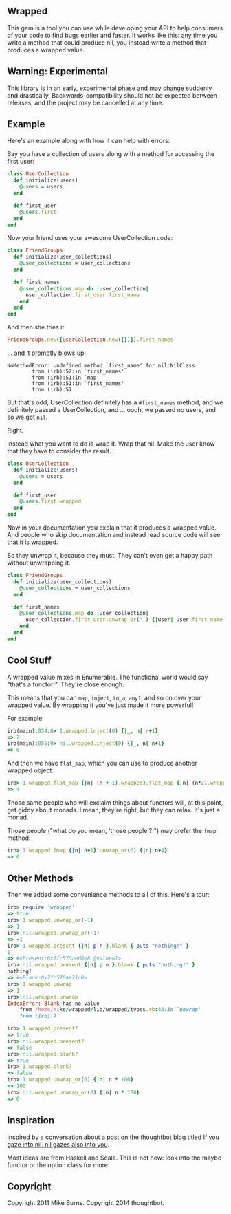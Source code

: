 Wrapped
-------

This gem is a tool you can use while developing your API to help consumers of
your code to find bugs earlier and faster. It works like this: any time you
write a method that could produce nil, you instead write a method that produces
a wrapped value.

Warning: Experimental
---------------------

This library is in an early, experimental phase and may change suddenly and
drastically. Backwards-compatibility should not be expected between releases,
and the project may be cancelled at any time.

Example
-------

Here's an example along with how it can help with errors:

Say you have a collection of users along with a method for accessing the first
user:

```ruby
class UserCollection
  def initialize(users)
    @users = users
  end

  def first_user
    @users.first
  end
end
```

Now your friend uses your awesome UserCollection code:

```ruby
class FriendGroups
  def initialize(user_collections)
    @user_collections = user_collections
  end

  def first_names
    @user_collections.map do |user_collection|
      user_collection.first_user.first_name
    end
  end
end
```

And then she tries it:

```ruby
FriendGroups.new([UserCollection.new([])]).first_names
```

... and it promptly blows up:

    NoMethodError: undefined method `first_name' for nil:NilClass
            from (irb):52:in `first_names'
            from (irb):51:in `map'
            from (irb):51:in `first_names'
            from (irb):57

But that's odd; UserCollection definitely has a `#first_names` method, and we
definitely passed a UserCollection, and ... oooh, we passed no users, and so we
got `nil`.

Right.

Instead what you want to do is wrap it. Wrap that nil. Make the user know that
they have to consider the result.

```ruby
class UserCollection
  def initialize(users)
    @users = users
  end

  def first_user
    @users.first.wrapped
  end
end
```

Now in your documentation you explain that it produces a wrapped value. And
people who skip documentation and instead read source code will see that it is
wrapped.

So they unwrap it, because they must. They can't even get a happy path without
unwrapping it.

```ruby
class FriendGroups
  def initialize(user_collections)
    @user_collections = user_collections
  end

  def first_names
    @user_collections.map do |user_collection|
      user_collection.first_user.unwrap_or('') {|user| user.first_name }
    end
  end
end
```

Cool Stuff
----------

A wrapped value mixes in Enumerable. The functional world would say "that's a
functor!". They're close enough.

This means that you can `map`, `inject`, `to_a`, `any?`, and so on over your
wrapped value. By wrapping it you've just made it more powerful!

For example:

```ruby
irb(main):054:0> 1.wrapped.inject(0) {|_, n| n+1}
=> 2
irb(main):055:0> nil.wrapped.inject(0) {|_, n| n+1}
=> 0
```

And then we have `flat_map`, which you can use to produce another wrapped object:

```ruby
irb> 1.wrapped.flat_map {|n| (n + 1).wrapped}.flat_map {|n| (n*2).wrapped}.unwrap
=> 4
```

Those same people who will exclaim things about functors will, at this point,
get giddy about monads. I mean, they're right, but they can relax. It's just a
monad.

Those people ("what do you mean, 'those people'?!") may prefer the `fmap`
method:

```ruby
irb> 1.wrapped.fmap {|n| n+1}.unwrap_or(0) {|n| n+4}
=> 6
```

Other Methods
-------------

Then we added some convenience methods to all of this. Here's a tour:

```ruby
irb> require 'wrapped'
=> true
irb> 1.wrapped.unwrap_or(-1)
=> 1
irb> nil.wrapped.unwrap_or(-1)
=> -1
irb> 1.wrapped.present {|n| p n }.blank { puts "nothing!" }
1
=> #<Present:0x7fc570aed0e8 @value=1>
irb> nil.wrapped.present {|n| p n }.blank { puts "nothing!" }
nothing!
=> #<Blank:0x7fc570ae21c0>
irb> 1.wrapped.unwrap
=> 1
irb> nil.wrapped.unwrap
IndexError: Blank has no value
	from /home/mike/wrapped/lib/wrapped/types.rb:43:in `unwrap'
	from (irb):7
```

```ruby
irb> 1.wrapped.present?
=> true
irb> nil.wrapped.present?
=> false
irb> nil.wrapped.blank?
=> true
irb> 1.wrapped.blank?
=> false
irb> 1.wrapped.unwrap_or(0) {|n| n * 100}
=> 100
irb> nil.wrapped.unwrap_or(0) {|n| n * 100}
=> 0
```

Inspiration
-----------

Inspired by a conversation about a post on the thoughtbot blog titled [If you
gaze into nil, nil gazes also into you](http://robots.thoughtbot.com/post/8181879506/if-you-gaze-into-nil-nil-gazes-also-into-you).

Most ideas are from Haskell and Scala. This is not new: look into the maybe
functor or the option class for more.

Copyright
---------
Copyright 2011 Mike Burns. Copyright 2014 thoughtbot.
